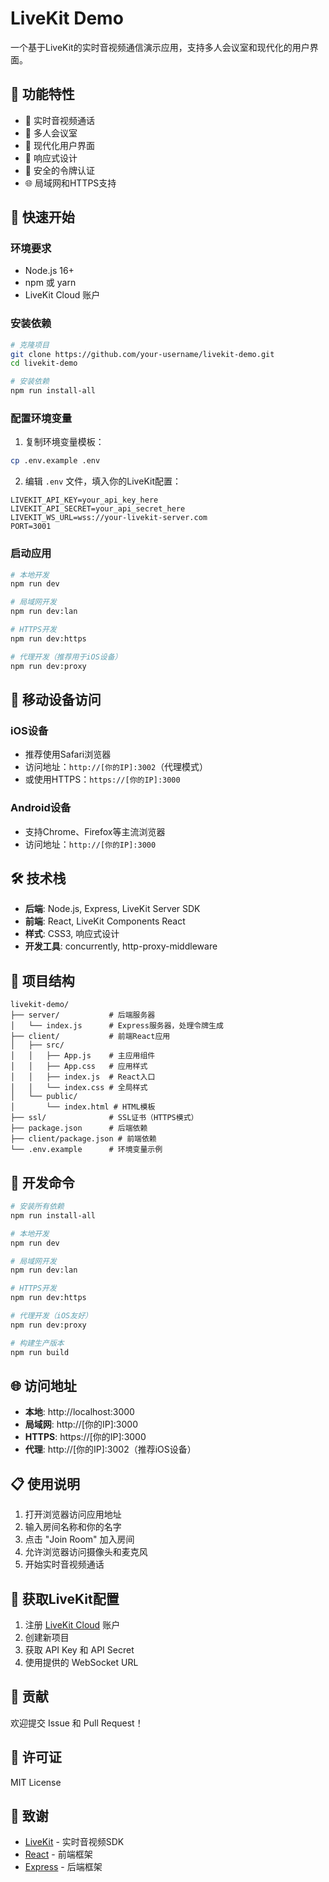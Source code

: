 # LiveKit Demo

一个基于LiveKit的实时音视频通信演示应用，支持多人会议室和现代化的用户界面。

## 🌟 功能特性

- 🎥 实时音视频通话
- 👥 多人会议室
- 🎨 现代化用户界面
- 📱 响应式设计
- 🔐 安全的令牌认证
- 🌐 局域网和HTTPS支持

## 🚀 快速开始

### 环境要求

- Node.js 16+
- npm 或 yarn
- LiveKit Cloud 账户

### 安装依赖

```bash
# 克隆项目
git clone https://github.com/your-username/livekit-demo.git
cd livekit-demo

# 安装依赖
npm run install-all
```

### 配置环境变量

1. 复制环境变量模板：
```bash
cp .env.example .env
```

2. 编辑 `.env` 文件，填入你的LiveKit配置：
```env
LIVEKIT_API_KEY=your_api_key_here
LIVEKIT_API_SECRET=your_api_secret_here
LIVEKIT_WS_URL=wss://your-livekit-server.com
PORT=3001
```

### 启动应用

```bash
# 本地开发
npm run dev

# 局域网开发
npm run dev:lan

# HTTPS开发
npm run dev:https

# 代理开发（推荐用于iOS设备）
npm run dev:proxy
```

## 📱 移动设备访问

### iOS设备
- 推荐使用Safari浏览器
- 访问地址：`http://[你的IP]:3002`（代理模式）
- 或使用HTTPS：`https://[你的IP]:3000`

### Android设备
- 支持Chrome、Firefox等主流浏览器
- 访问地址：`http://[你的IP]:3000`

## 🛠️ 技术栈

- **后端**: Node.js, Express, LiveKit Server SDK
- **前端**: React, LiveKit Components React
- **样式**: CSS3, 响应式设计
- **开发工具**: concurrently, http-proxy-middleware

## 📁 项目结构

```
livekit-demo/
├── server/           # 后端服务器
│   └── index.js      # Express服务器，处理令牌生成
├── client/           # 前端React应用
│   ├── src/
│   │   ├── App.js    # 主应用组件
│   │   ├── App.css   # 应用样式
│   │   ├── index.js  # React入口
│   │   └── index.css # 全局样式
│   └── public/
│       └── index.html # HTML模板
├── ssl/              # SSL证书（HTTPS模式）
├── package.json      # 后端依赖
├── client/package.json # 前端依赖
└── .env.example      # 环境变量示例
```

## 🔧 开发命令

```bash
# 安装所有依赖
npm run install-all

# 本地开发
npm run dev

# 局域网开发
npm run dev:lan

# HTTPS开发
npm run dev:https

# 代理开发（iOS友好）
npm run dev:proxy

# 构建生产版本
npm run build
```

## 🌐 访问地址

- **本地**: http://localhost:3000
- **局域网**: http://[你的IP]:3000
- **HTTPS**: https://[你的IP]:3000
- **代理**: http://[你的IP]:3002（推荐iOS设备）

## 📋 使用说明

1. 打开浏览器访问应用地址
2. 输入房间名称和你的名字
3. 点击 "Join Room" 加入房间
4. 允许浏览器访问摄像头和麦克风
5. 开始实时音视频通话

## 🔐 获取LiveKit配置

1. 注册 [LiveKit Cloud](https://cloud.livekit.io/) 账户
2. 创建新项目
3. 获取 API Key 和 API Secret
4. 使用提供的 WebSocket URL

## 🤝 贡献

欢迎提交 Issue 和 Pull Request！

## 📄 许可证

MIT License

## 🙏 致谢

- [LiveKit](https://livekit.io/) - 实时音视频SDK
- [React](https://reactjs.org/) - 前端框架
- [Express](https://expressjs.com/) - 后端框架
